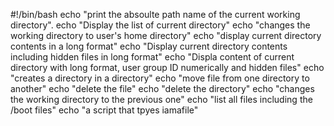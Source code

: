 #!/bin/bash
echo "print the absoulte path name of the current working directory".
echo "Display the list of current directory"
echo "changes the working directory to user's home directory"
echo "display current directory contents in a long format"
echo "Display current directory contents including hidden files in long format"
echo "Displa content of current directory with long format, user group ID numerically and hidden files"
echo "creates a directory in a directory"
echo "move file from one directory to another"
echo "delete the file"
echo "delete the directory"
echo "changes the working directory to the previous one"
echo "list all files including the /boot files"
echo "a script that tpyes iamafile"
